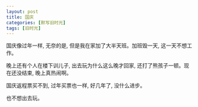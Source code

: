 ```yaml
---
layout: post
title: 国庆
categories: [默写旧时光]
tags: [旧时光]
---
```


国庆像过年一样, 无奈的是, 但是我在家加了大半天班。加班毁一天, 这一天不想工作。

晚上还有个人在楼下训儿子, 出去玩为什么这么晚才回家, 还打了熊孩子一顿。现在还没结束, 晚上真热闹啊。

国庆返程票买不到, 过年买票也一样, 好几年了, 没什么进步。

也不想出去玩。